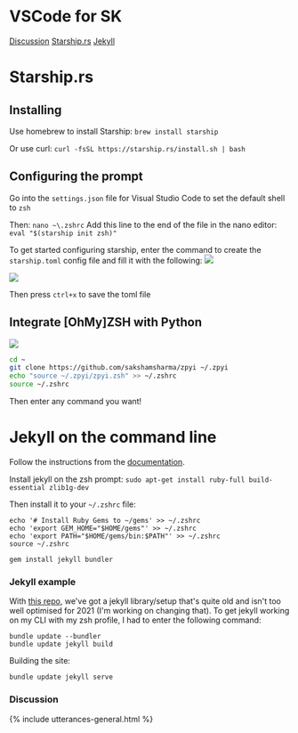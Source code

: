 # VSCode for SK

[Discussion](#discussion)
[Starship.rs](#starshiprs)
[Jekyll](#jekyll-on-the-command-line)

# Starship.rs
## Installing
Use homebrew to install Starship:
`brew install starship`

Or use curl:
```curl -fsSL https://starship.rs/install.sh | bash```

## Configuring the prompt
Go into the `settings.json` file for Visual Studio Code to set the default shell to `zsh`

Then:
`nano ~\.zshrc`
Add this line to the end of the file in the nano editor:
```eval "$(starship init zsh)"```

To get started configuring starship, enter the command to create the `starship.toml` config file and fill it with the following:
![](https://i.ibb.co/2jTKxBM/carbon-1.png)

<!--
<details><Summary>Here's my current setup</summary>

<!--
```bash
# Inserts a blank line between shell prompts
add_newline = true

# Replace the "❯" symbol in the prompt with "➜"
[character]                            # The name of the module we are configuring is "character"
success_symbol = "[➜](bold green)"     # The "success_symbol" segment is being set to "➜" with the color "bold green"

# Disable the package module, hiding it from the prompt completely
[package]
disabled = true

# Git -> https://starship.rs/config/#git-branch
[git_branch]
symbol = "🌱 "
truncation_length = 4
truncation_symbol = ""

# Python
#[python]
#symbol = "👾 "
#pyenv_version_name = true
```-->


[![](https://i.ibb.co/vvXHzJ0/carbon.png)](https://carbon.now.sh/?bg=rgba%28171%2C+184%2C+195%2C+1%29&t=one-light&wt=none&l=auto&ds=true&dsyoff=20px&dsblur=68px&wc=true&wa=true&pv=56px&ph=56px&ln=false&fl=1&fm=Hack&fs=14px&lh=133%25&si=false&es=2x&wm=false&code=%2523%2520Inserts%2520a%2520blank%2520line%2520between%2520shell%2520prompts%250Aadd_newline%2520%253D%2520true%250A%250A%2523%2520Replace%2520the%2520%2522%25E2%259D%25AF%2522%2520symbol%2520in%2520the%2520prompt%2520with%2520%2522%25E2%259E%259C%2522%250A%255Bcharacter%255D%2520%2520%2520%2520%2520%2520%2520%2520%2520%2520%2520%2520%2520%2520%2520%2520%2520%2520%2520%2520%2520%2520%2520%2520%2520%2520%2520%2520%2523%2520The%2520name%2520of%2520the%2520module%2520we%2520are%2520configuring%2520is%2520%2522character%2522%250Asuccess_symbol%2520%253D%2520%2522%255B%25E2%259E%259C%255D%28bold%2520green%29%2522%2520%2520%2520%2520%2520%2523%2520The%2520%2522success_symbol%2522%2520segment%2520is%2520being%2520set%2520to%2520%2522%25E2%259E%259C%2522%2520with%2520the%2520color%2520%2522bold%2520green%2522%250A%250A%2523%2520Disable%2520the%2520package%2520module%252C%2520hiding%2520it%2520from%2520the%2520prompt%2520completely%250A%255Bpackage%255D%250Adisabled%2520%253D%2520true%250A%250A%2523%2520Git%2520-%253E%2520https%253A%252F%252Fstarship.rs%252Fconfig%252F%2523git-branch%250A%255Bgit_branch%255D%250Asymbol%2520%253D%2520%2522%25F0%259F%258C%25B1%2520%2522%250Atruncation_length%2520%253D%25204%250Atruncation_symbol%2520%253D%2520%2522%2522%250A%250A%2523%2520Python%250A%2523%255Bpython%255D%250A%2523symbol%2520%253D%2520%2522%25F0%259F%2591%25BE%2520%2522%250A%2523pyenv_version_name%2520%253D%2520true%250A%250A%252F%252F%2520Photo%2520by%2520Samara%2520Doole%2520on%2520Unsplash) 

Then press `ctrl+x` to save the toml file







## Integrate [OhMy]ZSH with Python
[![](https://img.shields.io/github/stars/sakshamsharma/zpyi?color=red&logo=github&style=for-the-badge)](https://github.com/sakshamsharma/zpyi)

```bash
cd ~
git clone https://github.com/sakshamsharma/zpyi ~/.zpyi
echo "source ~/.zpyi/zpyi.zsh" >> ~/.zshrc
source ~/.zshrc
```

Then enter any command you want!

# Jekyll on the command line
Follow the instructions from the [documentation](https://jekyllrb.com/docs/installation/ubuntu/).

Install jekyll on the zsh prompt:
```sudo apt-get install ruby-full build-essential zlib1g-dev```

Then install it to your `~/.zshrc` file:
```
echo '# Install Ruby Gems to ~/gems' >> ~/.zshrc
echo 'export GEM_HOME="$HOME/gems"' >> ~/.zshrc
echo 'export PATH="$HOME/gems/bin:$PATH"' >> ~/.zshrc
source ~/.zshrc
```

```
gem install jekyll bundler
```

### Jekyll example
With [this repo](https://github.com/acord-robotics/stellarios/tree/gh-pages), we've got a jekyll library/setup that's quite old and isn't too well optimised for 2021 (I'm working on changing that). To get jekyll working on my CLI with my zsh profile, I had to enter the following command:

```
bundle update --bundler
bundle update jekyll build
```

Building the site:
```
bundle update jekyll serve
```

### Discussion
{% include utterances-general.html %}

<!--To do
Fix python version to 3
-->

<!--Idea: Integrate Starship with Jira
Force `bundle update` on all jekyll commands on stellarios/gh-pages repo-->